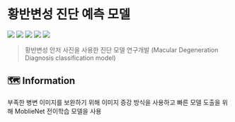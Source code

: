 # 황반변성 진단 예측 모델 
<div align=Left>
<img src="https://img.shields.io/badge/Deep Learning-000000?style=round-square&logo=Deep Learning&logoColor=white"/>
<img src="https://img.shields.io/badge/Computer Vision-3C2179?style=round-square&logo=Computer Vision&logoColor=white"/>
<img src="https://img.shields.io/badge/Tensorflow-FF6F00?style=round-square&logo=Tensorflow&logoColor=white"/>
<img src="https://img.shields.io/badge/MobileNet-00FFFF?style=round-square&logo=Yolo&logoColor=white"/>
<img src="https://img.shields.io/badge/Image Augmentation-CC0000?style=round-square&logo=Mask RCNN&logoColor=white"/>
</div>

> 황반변성 안저 사진을 사용한 진단 모델 연구개발 (Macular Degeneration Diagnosis classification model) <br>


## 🗺️ Information
부족한 병변 이미지를 보완하기 위해 이미지 증강 방식을 사용하고 빠른 모델 도출을 위해 MoblieNet 전이학습 모델을 사용


